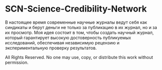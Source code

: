 # SCN-Science-Credibility-Network
В настоящее время современные научные журналы ведут себя как синдикаты и берут деньги не только за публикацию в их журнал, но и за их просмотр. Моя идея состоит в том, чтобы создать научный журнал, который гарантирует высокую достоверность публикуемых исследований, обеспечивая независимую рецензию и экспериментальную проверку результатов. 


All Rights Reserved. No one may use, copy, or distribute this work without permission.
